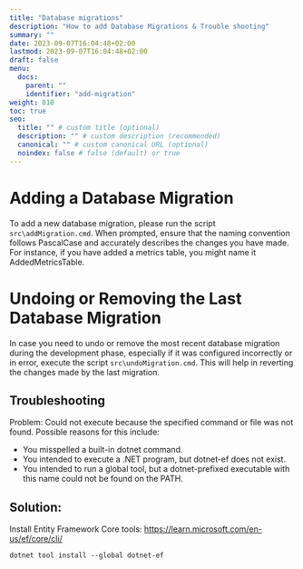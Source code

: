 ```yaml
---
title: "Database migrations"
description: "How to add Database Migrations & Trouble shooting"
summary: ""
date: 2023-09-07T16:04:48+02:00
lastmod: 2023-09-07T16:04:48+02:00
draft: false
menu:
  docs:
    parent: ""
    identifier: "add-migration"
weight: 810
toc: true
seo:
  title: "" # custom title (optional)
  description: "" # custom description (recommended)
  canonical: "" # custom canonical URL (optional)
  noindex: false # false (default) or true
---
```




# Adding a Database Migration

To add a new database migration, please run the script `src\addMigration.cmd`. When prompted, ensure that the naming convention follows PascalCase and accurately describes the changes you have made. For instance, if you have added a metrics table, you might name it AddedMetricsTable.

# Undoing or Removing the Last Database Migration

In case you need to undo or remove the most recent database migration during the development phase, especially if it was configured incorrectly or in error, execute the script `src\undoMigration.cmd`. This will help in reverting the changes made by the last migration.


## Troubleshooting


Problem: 
Could not execute because the specified command or file was not found.
Possible reasons for this include:
  * You misspelled a built-in dotnet command.
  * You intended to execute a .NET program, but dotnet-ef does not exist.
  * You intended to run a global tool, but a dotnet-prefixed executable with this name could not be found on the PATH.


## Solution:
Install Entity Framework Core tools: https://learn.microsoft.com/en-us/ef/core/cli/  
   
`dotnet tool install --global dotnet-ef`